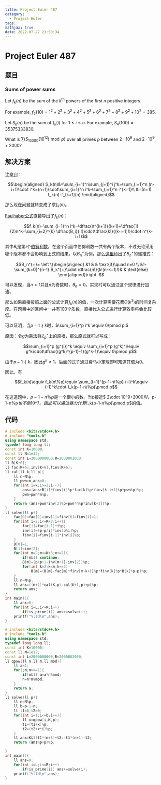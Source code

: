 ```yaml
---
title: Project Euler 487
category:
  - Project Euler
tags:
mathjax: true
date: 2022-07-27 23:50:34
---
```


<escape><!-- more --></escape>

# Project Euler 487

## 题目

### Sums of power sums

Let $f_k(n)$ be the sum of the $k^{\text{th}}$ powers of the first $n$ positive integers.

For example, $f_2(10) = 1^2 + 2^2 + 3^2 + 4^2 + 5^2 + 6^2 + 7^2 + 8^2 + 9^2 + 10^2 = 385.$

Let $S_k(n)$ be the sum of $f_k(i)$ for $1 \le i \le n$. For example, $S_4(100) = 35375333830.$

What is $\sum (S_{10000}(10^{12}) \bmod p)$ over all primes $p$ between $2\cdot 10^9$ and $2\cdot10^9 + 2000$?

## 解决方案

注意到：

$$\begin{aligned}
S_k(n)&=\sum_{i=1}^n\sum_{j=1}^i j^k=\sum_{i=1}^n (n-i+1)\cdot i^k=(n+1)\cdot\sum_{i=1}^n i^k-\sum_{i=1}^n i^{k+1}\\
&=(n+1) f_k(n)-f_{k+1}(n)
\end{aligned}$$

那么现在问题就转变成了求$f_k(n)$。

[Faulhaber公式](https://en.wikipedia.org/wiki/Faulhaber%27s_formula)直接导出了$f_k(n)$：

$$f_k(n)=\sum_{i=1}^n i^k=\dfrac{n^{k+1}}{k+1}+\dfrac{1}{2}n^k+\sum_{i=2}^{k} \dfrac{B_i}{i!}\cdot\dfrac{k!}{(k-i+1)!}\cdot n^{k-i+1}$$

其中$B_i$是第$i$个[伯努利数](https://en.wikipedia.org/wiki/Bernoulli_number)。在这个页面中伯努利数一共有两个版本，不过无论采用哪个版本都不会影响到上式的结果。以$B_n^{+}$为例，那么[这里](https://en.wikipedia.org/wiki/Bernoulli_number#Recursive_definition)给出了$B_n^{+}$的递推式：

$$B_n^{+}=
\left \{\begin{aligned}
  &1 & & \text{if}\quad n=0 \\
  &1-\sum_{k=0}^{n-1} B_k^{+}\cdot \dfrac{n!}{k!(n-k+1)!}& & \text{else}
\end{aligned}\right.
$$

可以发现，当$n>1$并且$n$为奇数时，$B_n=0$。实现时可以通过这个规律进行加速。

那么如果直接按照上面的公式计算$f_k(n)$的值，一次计算需要花费$O(k^2)$的时间复杂度。在题目中的区间中一共有$100$个质数，直接代入公式进行计算效率将会比较低。

可以证明，当$p-1\nmid k$时，$\sum_{i=1}^p i^k \equiv 0\pmod p.$

原因：令$g$为乘法群$\mathbb{Z}_p^{\star}$上的原根，那么原式就可以写成：

$$\sum_{i=1}^p (g^{i})^k \equiv \sum_{i=1}^p (g^k)^i\equiv g^k\cdot\dfrac{(g^k)^{p-1}-1}{g^k-1}\equiv 0\pmod p$$

由于$p-1\nmid k$，因此$g^k\neq 1$。后面的式子通过费马小定理即可知道其值为$0$。

因此，有

$$f_k(n)\equiv f_k(n\%p)\equiv \sum_{i=1}^{p-1-n\%p} (-i)^k\equiv (-1)^k\cdot f_k(p-1-n\%p)\pmod p$$

在这道题中，$p-1-n\%p$是一个很小的数。当$p$接近$ 2\cdot 10^9+2000$时，$p-1-n\%p$也不到$10^7$。因此可以通过暴力计算$f_k(p-1-n\%p)\pmod p$的值。

## 代码

```C++
# include <bits/stdc++.h>
# include "tools.h"
using namespace std;
typedef long long ll;
const int K=10000;
const ll N=1e12;
const int L=2000000000,R=2000002000;
ll B[K+6];
ll fac[K+6],inv[K+6],finv[K+6];
ll cal(ll k,ll p){
    ll n=N%p;
    ll pwn=n,ans=0;
    for(int i=k;i>=2;i--){
        ans=(ans+B[i]*finv[i]%p*fac[k]%p*finv[k-i+1]%p*pwn%p)%p;
        pwn=pwn*n%p;
    }
    return (ans+pwn*inv[2]%p+pwn*n%p*inv[k+1])%p;
}
ll solve(ll p){
    fac[0]=fac[1]=inv[1]=finv[0]=finv[1]=1;
    for(int i=2;i<=K+3;i++){
        fac[i]=fac[i-1]*i%p;
        inv[i]=(p-p/i)*inv[p%i]%p;
        finv[i]=finv[i-1]*inv[i]%p;
    }
    B[0]=1;
    B[1]=inv[2];
    for(int m=2;m<=K+3;m+=2){
        if(m&1) continue;
        B[m]=(p+p+1-inv[m+1]-inv[2])%p;
        for(int k=2;k<m;k+=2)
            B[m]=(B[m]-fac[m]*finv[m-k+1]%p*finv[k]%p*B[k]%p+p)%p;
    }
    ll n=N%p;
    ll ans=((n+1)*cal(K,p)-cal(K+1,p)+p)%p;
    return ans;
}
int main(){
    ll ans=0;
    for(int i=L;i<=R;i++)
        if(is_prime(i)) ans+=solve(i);
    printf("%lld\n",ans);
}

```

```C++
# include <bits/stdc++.h>
# include "tools.h"
using namespace std;
typedef long long ll;
const int K=10000;
const ll N=1e12;
const int L=2000000000,R=2000002000;
ll qpow(ll n,ll m,ll mod){
    ll a=1;
    for(;m;m>>=1){
        if(m&1) a=a*n%mod;
        n=n*n%mod;
    }
    return a;
}
ll solve(ll p){
    ll n=N%p;
    ll b=p-1-n;
    ll t1=0,t2=0;
    for(int i=1;i<=b;i++){
        ll x=qpow(i,K,p);
        t1=(t1+x)%p;
        t2=(t2+x*i)%p;
    }
    ll ans=K&1?t1*(n+1)+t2:-t1*(n+1)-t2;
    return (ans%p+p)%p;

}
int main(){
    ll ans=0;
    for(int i=L;i<=R;i++)
        if(is_prime(i)) ans+=solve(i);
    printf("%lld\n",ans);
}

```
